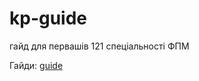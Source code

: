 # kp-guide
гайд для первашів 121 спеціальності ФПМ

Гайди:
[guide](https://github.com/JackVorobey23/kp-guide/blob/master/guide.md)